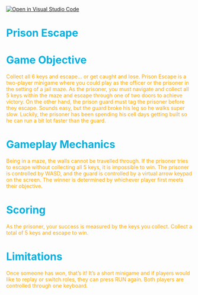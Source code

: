[![Open in Visual Studio Code](https://classroom.github.com/assets/open-in-vscode-c66648af7eb3fe8bc4f294546bfd86ef473780cde1dea487d3c4ff354943c9ae.svg)](https://classroom.github.com/online_ide?assignment_repo_id=7912581&assignment_repo_type=AssignmentRepo)

<font color="sky blue">

# Prison Escape

# Game Objective

<font color="orange">

Collect all 6 keys and escape… or get caught and lose. Prison Escape is a two-player minigame where you could play as the officer or the prisoner in the setting of a jail maze. As the prisoner, you must navigate and collect all 5 keys within the maze and escape through one of two doors to achieve victory. On the other hand, the prison guard must tag the prisoner before they escape. 
Sounds easy, but the guard broke his leg so he walks super slow. Luckily, the prisoner has been spending his cell days getting built so he can run a bit lot faster than the guard. 

<font color="sky blue">

# Gameplay Mechanics

<font color="orange">

Being in a maze, the walls cannot be travelled through. If the prisoner tries to escape without collecting all 5 keys, it is impossible to win. The prisoner is controlled by WASD, and the guard is controlled by a virtual arrow keypad on the screen. The winner is determined by whichever player first meets their objective. 

<font color="sky blue">

# Scoring

<font color="orange">

As the prisoner, your success is measured by the keys you collect. Collect a total of 5 keys and escape to win. 

<font color="sky blue">

# Limitations

<font color="orange">

Once someone has won, that’s it! It’s a short minigame and if players would like to replay or switch roles, they can press RUN again. Both players are controlled through one keyboard. 


